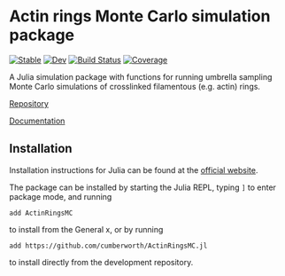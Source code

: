 # Actin rings Monte Carlo simulation package

[![Stable](https://img.shields.io/badge/docs-stable-blue.svg)](https://cumberworth.github.io/ActinRingsMC.jl/stable)
[![Dev](https://img.shields.io/badge/docs-dev-blue.svg)](https://cumberworth.github.io/ActinRingsMC.jl/dev)
[![Build Status](https://github.com/cumberworth/ActinRingsMC.jl/actions/workflows/CI.yml/badge.svg?branch=master)](https://github.com/cumberworth/ActinRingsMC.jl/actions/workflows/CI.yml?query=branch%3Amaster)
[![Coverage](https://codecov.io/gh/cumberworth/ActinRingsMC.jl/branch/master/graph/badge.svg)](https://codecov.io/gh/cumberworth/ActinRingsMC.jl)

A Julia simulation package with functions for running umbrella sampling Monte Carlo simulations of crosslinked filamentous (e.g. actin) rings.

[Repository](https://github.com/cumberworth/ActinRingsMC.jl)

[Documentation](http://www.cumberworth.org/ActinRingsMC.jl)

## Installation

Installation instructions for Julia can be found at the [official website](https://github.com/cumberworth/ActinRingsMC.jl).

The package can be installed by starting the Julia REPL, typing `]` to enter package mode, and running
```
add ActinRingsMC
```
to install from the General x, or by running
```
add https://github.com/cumberworth/ActinRingsMC.jl
```
to install directly from the development repository.
